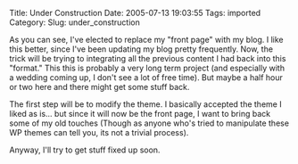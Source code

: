 Title: Under Construction
Date: 2005-07-13 19:03:55
Tags: imported
Category: 
Slug: under_construction

As you can see, I've elected to replace my "front page" with my blog.  I like this better, since I've been updating my blog pretty frequently.  Now, the trick will be trying to integrating all the previous content I had back into this "format."  This this is probably a very long term project (and especially with a wedding coming up, I don't see a lot of free time).  But maybe a half hour or two here and there might get some stuff back.

The first step will be to modify the theme.  I basically accepted the theme I liked as is... but since it will now be the front page, I want to bring back some of my old touches (Though as anyone who's tried to manipulate these WP themes can tell you, its not a trivial process).

Anyway, I'll try to get stuff fixed up soon.
